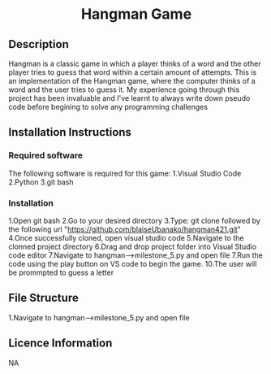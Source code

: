 
<h1 align="center">Hangman Game</h1>

## Description
Hangman is a classic game in which a player thinks of a word and the other player tries to guess that word within a certain amount of attempts.
This is an implementation of the Hangman game, where the computer thinks of a word and the user tries to guess it. 
My experience going through this project has been invaluable and I've learnt to always write down pseudo code  before begining to solve any programming challenges

## Installation Instructions
### Required software
The following software is required for this game:
1.Visual Studio Code
2.Python
3.git bash
### Installation 
1.Open git bash 
2.Go to your desired directory 
3.Type: git clone followed by the following url "https://github.com/blaiseUbanako/hangman421.git"
4.Once successfully cloned, open visual studio code
5.Navigate to the clonned project directory
6.Drag and drop project folder into Visual Studio code editor
7.Navigate to hangman-->milestone_5.py and open file
7.Run the code using the play button on VS code to begin the game. 
10.The user will be prommpted to guess a letter

## File Structure
1.Navigate to hangman-->milestone_5.py and open file

## Licence Information
NA


